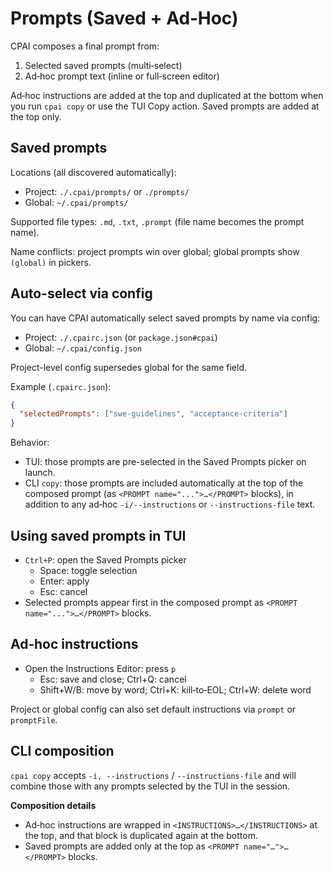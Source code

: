 # Prompts (Saved + Ad‑Hoc)

CPAI composes a final prompt from:

1. Selected saved prompts (multi‑select)
2. Ad‑hoc prompt text (inline or full‑screen editor)

Ad‑hoc instructions are added at the top and duplicated at the bottom when you run `cpai copy` or use the TUI Copy action. Saved prompts are added at the top only.

## Saved prompts

Locations (all discovered automatically):

- Project: `./.cpai/prompts/` or `./prompts/`
- Global: `~/.cpai/prompts/`

Supported file types: `.md`, `.txt`, `.prompt` (file name becomes the prompt name).

Name conflicts: project prompts win over global; global prompts show `(global)` in pickers.

## Auto-select via config

You can have CPAI automatically select saved prompts by name via config:

- Project: `./.cpairc.json` (or `package.json#cpai`)
- Global: `~/.cpai/config.json`

Project-level config supersedes global for the same field.

Example (`.cpairc.json`):

```json
{
  "selectedPrompts": ["swe-guidelines", "acceptance-criteria"]
}
```

Behavior:

- TUI: those prompts are pre-selected in the Saved Prompts picker on launch.
- CLI `copy`: those prompts are included automatically at the top of the composed prompt (as `<PROMPT name="...">…</PROMPT>` blocks), in addition to any ad‑hoc `-i/--instructions` or `--instructions-file` text.

## Using saved prompts in TUI

- `Ctrl+P`: open the Saved Prompts picker
  - Space: toggle selection
  - Enter: apply
  - Esc: cancel
- Selected prompts appear first in the composed prompt as `<PROMPT name="...">…</PROMPT>` blocks.

## Ad‑hoc instructions

- Open the Instructions Editor: press `p`
  - Esc: save and close; Ctrl+Q: cancel
  - Shift+W/B: move by word; Ctrl+K: kill‑to‑EOL; Ctrl+W: delete word

Project or global config can also set default instructions via `prompt` or `promptFile`.

## CLI composition

`cpai copy` accepts `-i, --instructions` / `--instructions-file` and will combine those with any prompts selected by the TUI in the session.

**Composition details**

- Ad‑hoc instructions are wrapped in `<INSTRUCTIONS>…</INSTRUCTIONS>` at the top, and that block is duplicated again at the bottom.
- Saved prompts are added only at the top as `<PROMPT name="…">…</PROMPT>` blocks.
